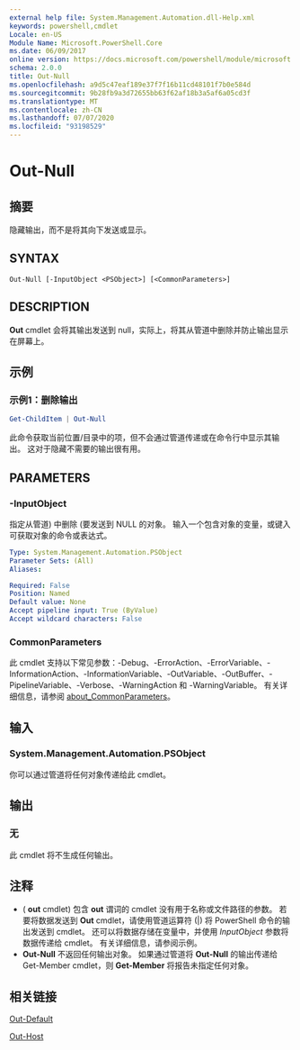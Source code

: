```yaml
---
external help file: System.Management.Automation.dll-Help.xml
keywords: powershell,cmdlet
Locale: en-US
Module Name: Microsoft.PowerShell.Core
ms.date: 06/09/2017
online version: https://docs.microsoft.com/powershell/module/microsoft.powershell.core/out-null?view=powershell-6&WT.mc_id=ps-gethelp
schema: 2.0.0
title: Out-Null
ms.openlocfilehash: a9d5c47eaf189e37f7f16b11cd48101f7b0e584d
ms.sourcegitcommit: 9b28fb9a3d72655bb63f62af18b3a5af6a05cd3f
ms.translationtype: MT
ms.contentlocale: zh-CN
ms.lasthandoff: 07/07/2020
ms.locfileid: "93198529"
---
```

# Out-Null

## 摘要
隐藏输出，而不是将其向下发送或显示。

## SYNTAX

```
Out-Null [-InputObject <PSObject>] [<CommonParameters>]
```

## DESCRIPTION

**Out** cmdlet 会将其输出发送到 null，实际上，将其从管道中删除并防止输出显示在屏幕上。

## 示例

### 示例1：删除输出

```powershell
Get-ChildItem | Out-Null
```

此命令获取当前位置/目录中的项，但不会通过管道传递或在命令行中显示其输出。
这对于隐藏不需要的输出很有用。

## PARAMETERS

### -InputObject

指定从管道) 中删除 (要发送到 NULL 的对象。
输入一个包含对象的变量，或键入可获取对象的命令或表达式。

```yaml
Type: System.Management.Automation.PSObject
Parameter Sets: (All)
Aliases:

Required: False
Position: Named
Default value: None
Accept pipeline input: True (ByValue)
Accept wildcard characters: False
```

### CommonParameters

此 cmdlet 支持以下常见参数：-Debug、-ErrorAction、-ErrorVariable、-InformationAction、-InformationVariable、-OutVariable、-OutBuffer、-PipelineVariable、-Verbose、-WarningAction 和 -WarningVariable。 有关详细信息，请参阅 [about_CommonParameters](https://go.microsoft.com/fwlink/?LinkID=113216)。

## 输入

### System.Management.Automation.PSObject

你可以通过管道将任何对象传递给此 cmdlet。

## 输出

### 无

此 cmdlet 将不生成任何输出。

## 注释

*  ( **out** cmdlet) 包含 **out** 谓词的 cmdlet 没有用于名称或文件路径的参数。 若要将数据发送到 **Out** cmdlet，请使用管道运算符 (|) 将 PowerShell 命令的输出发送到 cmdlet。 还可以将数据存储在变量中，并使用 *InputObject* 参数将数据传递给 cmdlet。 有关详细信息，请参阅示例。
* **Out-Null** 不返回任何输出对象。 如果通过管道将 **Out-Null** 的输出传递给 Get-Member cmdlet，则 **Get-Member** 将报告未指定任何对象。

## 相关链接

[Out-Default](Out-Default.md)

[Out-Host](Out-Host.md)
